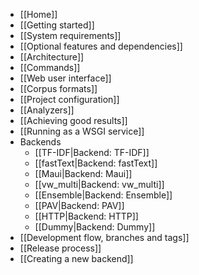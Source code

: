 * [[Home]]
* [[Getting started]]
* [[System requirements]]
* [[Optional features and dependencies]]
* [[Architecture]]
* [[Commands]]
* [[Web user interface]]
* [[Corpus formats]]
* [[Project configuration]]
* [[Analyzers]]
* [[Achieving good results]]
* [[Running as a WSGI service]]
* Backends
  * [[TF-IDF|Backend: TF-IDF]]
  * [[fastText|Backend: fastText]]
  * [[Maui|Backend: Maui]]
  * [[vw_multi|Backend: vw_multi]]
  * [[Ensemble|Backend: Ensemble]]
  * [[PAV|Backend: PAV]]
  * [[HTTP|Backend: HTTP]]
  * [[Dummy|Backend: Dummy]]
* [[Development flow, branches and tags]]
* [[Release process]]
* [[Creating a new backend]]